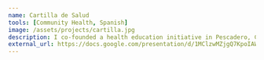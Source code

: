 ```yaml
---
name: Cartilla de Salud
tools: [Community Health, Spanish]
image: /assets/projects/cartilla.jpg
description: I co-founded a health education initiative in Pescadero, CA.
external_url: https://docs.google.com/presentation/d/1MClzwMZjgQ7KpoIAWr9Dc9iRxl5r9-RGA7s3D1erkjk/edit?usp=sharing
---
```

